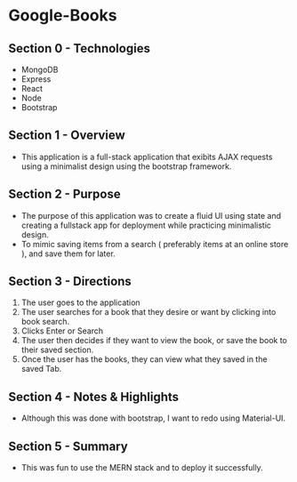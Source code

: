 # Google-Books

## Section 0 - Technologies
- MongoDB
- Express
- React
- Node
- Bootstrap

## Section 1 - Overview 
- This application is a full-stack application that exibits AJAX requests using a minimalist design using the bootstrap framework. 


## Section 2 - Purpose
- The purpose of this application was to create a fluid UI using state and creating a fullstack app for deployment while practicing minimalistic design. 
- To mimic saving items from a search ( preferably items at an online store ), and save them for later. 

## Section 3 - Directions
1. The user goes to the application
2. The user searches for a book that they desire or want by clicking into book search. 
3. Clicks Enter or Search 
4. The user then decides if they want to view the book, or save the book to their saved section. 
5. Once the user has the books, they can view what they saved in the saved Tab. 


## Section 4 - Notes & Highlights
- Although this was done with bootstrap, I want to redo using Material-UI. 


## Section 5 - Summary 
- This was fun to use the MERN stack and to deploy it successfully. 